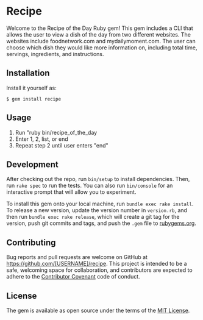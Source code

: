 # Recipe

Welcome to the Recipe of the Day Ruby gem! This gem includes a CLI that allows the user to view a dish of the day from two different websites. The websites include foodnetwork.com and mydailymoment.com. The user can choose which dish they would like more information on, including total time, servings, ingredients, and instructions.

## Installation

Install it yourself as:

    $ gem install recipe

## Usage
1. Run "ruby bin/recipe_of_the_day
2. Enter 1, 2, list, or end
3. Repeat step 2 until user enters "end"

## Development

After checking out the repo, run `bin/setup` to install dependencies. Then, run `rake spec` to run the tests. You can also run `bin/console` for an interactive prompt that will allow you to experiment.

To install this gem onto your local machine, run `bundle exec rake install`. To release a new version, update the version number in `version.rb`, and then run `bundle exec rake release`, which will create a git tag for the version, push git commits and tags, and push the `.gem` file to [rubygems.org](https://rubygems.org).

## Contributing

Bug reports and pull requests are welcome on GitHub at https://github.com/[USERNAME]/recipe. This project is intended to be a safe, welcoming space for collaboration, and contributors are expected to adhere to the [Contributor Covenant](http://contributor-covenant.org) code of conduct.


## License

The gem is available as open source under the terms of the [MIT License](http://opensource.org/licenses/MIT).

